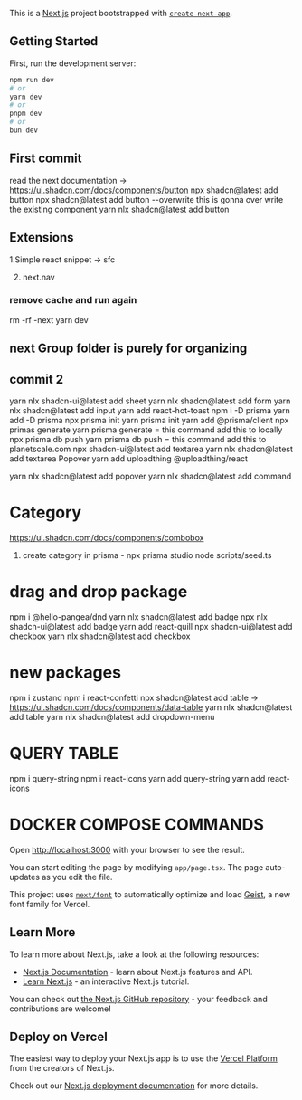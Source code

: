 This is a [Next.js](https://nextjs.org) project bootstrapped with [`create-next-app`](https://nextjs.org/docs/app/api-reference/cli/create-next-app).

## Getting Started

First, run the development server:

```bash
npm run dev
# or
yarn dev
# or
pnpm dev
# or
bun dev
```

## First commit
read the next documentation -> https://ui.shadcn.com/docs/components/button
npx shadcn@latest add button
npx shadcn@latest add button --overwrite this is gonna over write the existing component
yarn nlx shadcn@latest add button

## Extensions
1.Simple react snippet
 -> sfc

2. next.nav

### remove cache and run again
rm -rf -next
yarn dev

## next Group folder is purely for organizing

## commit 2
yarn nlx shadcn-ui@latest add sheet
yarn nlx shadcn@latest add form
yarn nlx shadcn@latest add input
yarn add react-hot-toast
npm i -D prisma
yarn add -D prisma
npx prisma init
yarn prisma init
yarn add @prisma/client
npx primas generate  yarn prisma generate   = this command add this to locally
npx prisma db push  yarn prisma db push  = this command add this to planetscale.com
npx shadcn-ui@latest add textarea
yarn nlx shadcn@latest add textarea
Popover
yarn add uploadthing @uploadthing/react

yarn nlx shadcn@latest add popover
yarn nlx shadcn@latest add command

# Category
https://ui.shadcn.com/docs/components/combobox

1. create category in prisma - npx prisma studio 
    node scripts/seed.ts


# drag and drop package
npm i @hello-pangea/dnd
yarn nlx shadcn@latest add badge
npx nlx shadcn-ui@latest add badge
yarn add react-quill
npx shadcn-ui@latest add checkbox
yarn nlx shadcn@latest add checkbox

# new packages
npm i zustand
npm i react-confetti
npx shadcn@latest add table  -> https://ui.shadcn.com/docs/components/data-table
yarn nlx shadcn@latest add table
yarn nlx shadcn@latest add dropdown-menu


# QUERY TABLE
npm i query-string
npm i react-icons
yarn add query-string
yarn add react-icons


# DOCKER COMPOSE COMMANDS




Open [http://localhost:3000](http://localhost:3000) with your browser to see the result.

You can start editing the page by modifying `app/page.tsx`. The page auto-updates as you edit the file.

This project uses [`next/font`](https://nextjs.org/docs/app/building-your-application/optimizing/fonts) to automatically optimize and load [Geist](https://vercel.com/font), a new font family for Vercel.

## Learn More

To learn more about Next.js, take a look at the following resources:

- [Next.js Documentation](https://nextjs.org/docs) - learn about Next.js features and API.
- [Learn Next.js](https://nextjs.org/learn) - an interactive Next.js tutorial.

You can check out [the Next.js GitHub repository](https://github.com/vercel/next.js) - your feedback and contributions are welcome!

## Deploy on Vercel

The easiest way to deploy your Next.js app is to use the [Vercel Platform](https://vercel.com/new?utm_medium=default-template&filter=next.js&utm_source=create-next-app&utm_campaign=create-next-app-readme) from the creators of Next.js.

Check out our [Next.js deployment documentation](https://nextjs.org/docs/app/building-your-application/deploying) for more details.
